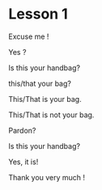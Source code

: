 # Lesson 1

Excuse me !
  
Yes ? 
  
Is this your handbag? 
  
this/that your bag? 
  
This/That is your bag.

This/That is not your bag. 

Pardon? 

Is this your handbag? 

Yes, it is!

Thank you very much !